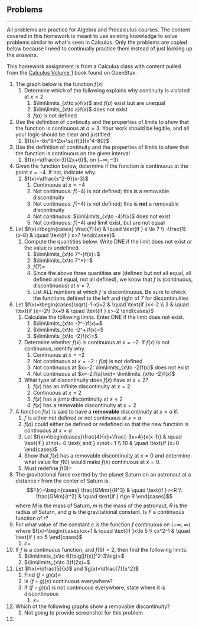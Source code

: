 ## Problems
---

All problems are practice for Algebra and Precalculus courses. The content covered in this homework is meant to use existing knowledge to solve problems similar to what's seen in Calculus. Only the problems are copied below because I need to continually practice them instead of just looking up the answers.

This homework assignment is from a Calculus class with content pulled from the [Calculus Volume 1](https://openstax.org/details/books/calculus-volume-1) book found on OpenStax.

1. The graph below is the function $f(x)$
	1. Determine which of the following explains why continuity is violated at $x=2$
		1. $\lim\limits_{x\to a}f(x)$ and $f(a)$ exist but are unequal
		2. $\lim\limits_{x\to a}f(x)$ does not exist
		3. $f(a)$ is not defined
2. Use the definition of continuity and the properties of limits to show that the function is continuous at $a=3$. Your work should be legible, and all your logic should be clear and justified.
	1. $f(x)=-8x^6+2x+\sqrt[3]{x^4-80}$
3. Use the definition of continuity and the properties of limits to show that the function is continuous on the given interval
	1. $f(x)=\dfrac{x-3}{2x+6}$, on $(-\infty,-3)$
4. Given the function below, determine if the function is continuous at the point $x=-4$. If not, indicate why.
	1. $f(x)=\dfrac{x^2-9}{x-3}$
		1. Continuous at $x=-4$
		2. Not continuous: $f(-4)$ is not defined; this is a removable discontinuity
		3. Not continuous: $f(-4)$ is not defined; this is **not** a removable discontinuity
		4. Not continuous: $\lim\limits_{x\to -4}f(x)$ does not exist
		5. Not continuous: $f(-4)$ and limit exist, but are not equal
5. Let $f(x)=\begin{cases} \frac{7}{x} & \quad \text{if } x \le 7 \\ -\frac{1}{x-8} & \quad \text{if } x>7 \end{cases}$
	1. Compute the quantities below. Write DNE if the limit does not exist or the value is undefined.
		1. $\lim\limits_{x\to 7^-}f(x)=$
		2. $\lim\limits_{x\to 7^+}=$
		3. $f(7)=$
		4. Since the above three quantities are (defined but not all equal, all defined and equal, not all defined), we know that $f$ is (continuous, discontinuous) at $x=7$.
		5. List ALL numbers at which $f$ is discontinuous. Be sure to check the functions defined to the left and right of 7 for discontinuities
6. Let $f(x)=\begin{cases}\sqrt{-1-x}+2 & \quad \text{if }x<-2 \\ 3 & \quad \text{if }x=-2\\ 3x+9 & \quad \text{if } x>-2 \end{cases}$
	1. Calculate the following limits. Enter DNE if the limit does not exist.
		1. $\lim\limits_{x\to -2^-}f(x)=$
		2. $\lim\limits_{x\to -2^+}f(x)=$
		3. $\lim\limits_{x\to -2}f(x)=$
	2. Determine whether $f(x)$ is continuous at $x=-2$. If $f(x)$ is not continuous, identify why.
		1. Continuous at $x=-2$
		2. Not continuous at $x=-2: f(a)$ is not defined
		3. Not continuous at $x=-2: \lim\limits_{x\to -2}f(x)$ does not exist
		4. Not continuous at $x=-2:f(a)\not= \lim\limits_{x\to -2}f(x)$
	3. What type of discontinuity does $f(x)$ have at $x=2$?
		1. $f(x)$ has an infinite discontinuity at $x=2$
		2. Continuous at $x=2$
		3. $f(x)$ has a jump discontinuity at $x=2$
		4. $f(x)$ has a removable discontinuity at $x=2$
7. A function $f(x)$ is said to have a **removable** discontinuity at $x=a$ if:
	1. $f$ is either not defined or not continuous at $x=a$
	2. $f(a)$ could either be defined or redefined so that the new function is continuous at $x=a$
	3. Let $f(x)=\begin{cases}\frac{4}{x}+\frac{-3x+4}{x(x-1)} & \quad \text{if } x\not= 0 \text{ and } x\not= 1 \\ 10 & \quad \text{if }x=0 \end{cases}$
	4. Show that $f(x)$ has a removable discontinuity at $x=0$ and determine what value for $f(0)$ would make $f(x)$ continuous at $x=0$.
	5. Must redefine $f(0)=$
8. The gravitational force exerted by the planet Saturn on an astronaut at a distance $r$ from the center of Saturn is: $$F(r)=\begin{cases} \frac{GMmr}{R^3} & \quad \text{if } r<R \\ \frac{GMm}{r^2} & \quad \text{if } r\ge R \end{cases}$$ where $M$ is the mass of Saturn, $m$ is the mass of the astronaut, $R$ is the radius of Saturn, and $g$ is the gravitational constant. Is $F$ a continuous function of $r$?
9. For what value of the constant $c$ is the function $f$ continuous on $(-\infty,\infty)$ where $f(x)=\begin{cases}cx+1 & \quad \text{if }x\le 5 \\ cx^2-1 & \quad \text{if } x> 5 \end{cases}$
	1. $c=$
10. If $f$ is a continuous function, and $f(6)=2$, then find the following limits:
	1. $\lim\limits_{x\to 6}\big([f(x)]^2-3\big)=$
	2. $\lim\limits_{x\to 3}f(2x)=$
11. Let $f(x)=\dfrac{5}{x}$ and $g(x)=\dfrac{7}{x^2}$
	1. Find $(f\circ g)(x) =$
	2. Is $(f\circ g)(x)$ continuous everywhere?
	3. If $(f\circ g)(x)$ is not continuous everywhere, state where it is discontinuous
		1. $x=$
12. Which of the following graphs show a removable discontinuity?
	1. Not going to provide screenshot for this problem
13. 